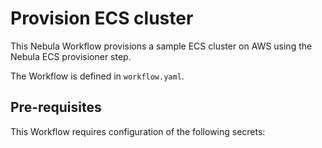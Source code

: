 # Provision ECS cluster 

This Nebula Workflow provisions a sample ECS cluster on AWS using the Nebula ECS provisioner step. 

The Workflow is defined in `workflow.yaml`.

## Pre-requisites
This Workflow requires configuration of the following secrets: